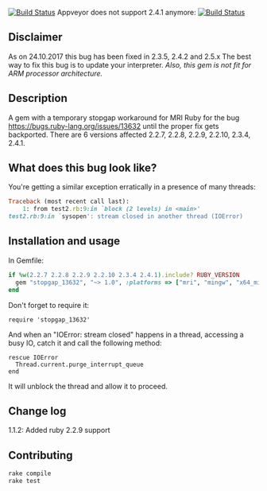 [![Build Status](https://secure.travis-ci.org/NickolasVashchenko/stopgap_13632.svg)](http://travis-ci.org/NickolasVashchenko/stopgap_13632)
Appveyor does not support 2.4.1 anymore:
[![Build Status](https://ci.appveyor.com/api/projects/status/cqgu4tce6of44c9x?svg=true)](https://ci.appveyor.com/api/projects/status/cqgu4tce6of44c9x?svg=true)

## Disclaimer
As on 24.10.2017 this bug has been fixed in 2.3.5, 2.4.2 and 2.5.x
The best way to fix this bug is to update your interpreter.
*Also, this gem is not fit for ARM processor architecture.*

## Description
A gem with a temporary stopgap workaround for MRI Ruby for the bug https://bugs.ruby-lang.org/issues/13632 until the proper fix gets backported.
There are 6 versions affected 2.2.7, 2.2.8, 2.2.9, 2.2.10, 2.3.4, 2.4.1.

## What does this bug look like?
You're getting a similar exception erratically in a presence of many threads:
```ruby
Traceback (most recent call last):
    1: from test2.rb:9:in `block (2 levels) in <main>'
test2.rb:9:in `sysopen': stream closed in another thread (IOError)
```

## Installation and usage
In Gemfile:
```ruby
if %w(2.2.7 2.2.8 2.2.9 2.2.10 2.3.4 2.4.1).include? RUBY_VERSION
  gem "stopgap_13632", "~> 1.0", :platforms => ["mri", "mingw", "x64_mingw"]
end

```
Don't forget to require it:
```
require 'stopgap_13632'
```
And when an "IOError: stream closed" happens in a thread, accessing a busy IO, catch it and call the following method:
```
rescue IOError
  Thread.current.purge_interrupt_queue
end
```
It will unblock the thread and allow it to proceed.

## Change log
1.1.2: Added ruby 2.2.9 support

## Contributing
```bash
rake compile
rake test
```
